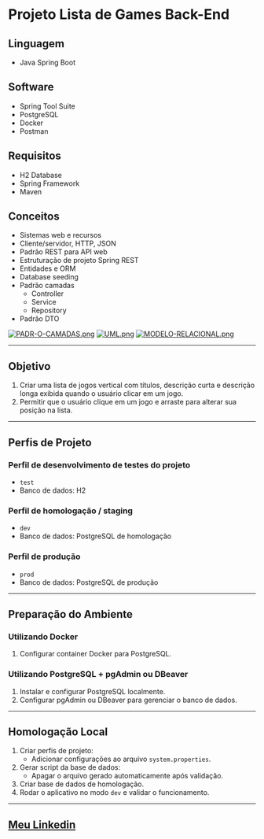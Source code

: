 # Projeto Lista de Games Back-End

## Linguagem
- Java Spring Boot

## Software
- Spring Tool Suite
- PostgreSQL
- Docker
- Postman

## Requisitos 
- H2 Database
- Spring Framework
- Maven

## Conceitos
- Sistemas web e recursos
- Cliente/servidor, HTTP, JSON
- Padrão REST para API web
- Estruturação de projeto Spring REST
- Entidades e ORM
- Database seeding
- Padrão camadas
  - Controller
  - Service
  - Repository
- Padrão DTO

[![PADR-O-CAMADAS.png](https://i.postimg.cc/TwSLhKcG/PADR-O-CAMADAS.png)](https://postimg.cc/dk2txtXS)
[![UML.png](https://i.postimg.cc/02bgpcq9/UML.png)](https://postimg.cc/svd0zPXL)
[![MODELO-RELACIONAL.png](https://i.postimg.cc/GhkfPN5w/MODELO-RELACIONAL.png)](https://postimg.cc/bswLp6P3)


---

## Objetivo
1. Criar uma lista de jogos vertical com títulos, descrição curta e descrição longa exibida quando o usuário clicar em um jogo.
2. Permitir que o usuário clique em um jogo e arraste para alterar sua posição na lista.

---

## Perfis de Projeto

### Perfil de desenvolvimento de testes do projeto
- `test`
- Banco de dados: H2

### Perfil de homologação / staging
- `dev`
- Banco de dados: PostgreSQL de homologação

### Perfil de produção
- `prod`
- Banco de dados: PostgreSQL de produção

---

## Preparação do Ambiente

### Utilizando Docker
1. Configurar container Docker para PostgreSQL.

### Utilizando PostgreSQL + pgAdmin ou DBeaver
1. Instalar e configurar PostgreSQL localmente.
2. Configurar pgAdmin ou DBeaver para gerenciar o banco de dados.

---

## Homologação Local

1. Criar perfis de projeto:
   - Adicionar configurações ao arquivo `system.properties`.
2. Gerar script da base de dados:
   - Apagar o arquivo gerado automaticamente após validação.
3. Criar base de dados de homologação.
4. Rodar o aplicativo no modo `dev` e validar o funcionamento.



---

## [Meu Linkedin](https://www.linkedin.com/in/alexsandro-j-a-almeida/)
